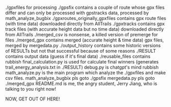 ./gpxfiles for processing
./gpsfix contains a couple of route whose gpx files differ and can only be processed with gpstracks data, processed by math_analyze_bugbix
./gpxroutes_originally_gpxfiles contains gpx route files (with time data) downloaded directly from AllTrails
./gpxtracks contains gpx track files (with accurate height data but no time data) downloaded directly from AllTrails
./merged_csv is nonsense, a killed version of premerge for files
./merged_gpx contains merged (accurate height & time data) gpx files, merged by mergedata.py
./output_history contains some historic versions of RESULTs but not that successful because of some reasons
./RESULT contains output data (guess if it's final data)
./reusable_files contains rubbish
final_calculation.py is used for calculate final winners (generates trail_energy_analysis.txt in ./RESULT)
debug.py is chatgpt's mind rubbish
math_analyze.py is the main program which analyze the ./gpxfiles and make csv files.
math_analyze_bugbix pls goto ./gpsfix
mergedata.py pls goto ./merged_gpx
README.md is me, the angry student, Jerry Jiang, who is talking to you right now!

NOW, GET OUT OF HERE!